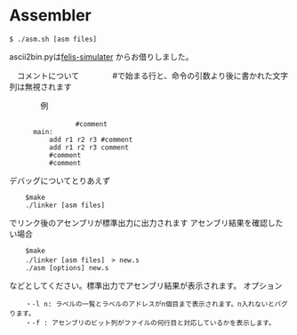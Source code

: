 # Assembler

```shell
$ ./asm.sh [asm files]
```

ascii2bin.pyは[felis-simulater](https://github.com/ordovicia/felis-simulator)
からお借りしました。

　コメントについて
　　　　#で始まる行と、命令の引数より後に書かれた文字列は無視されます

　　　　例  
```
　　　　　　　　　　#comment  
	  main:  
     	  add r1 r2 r3 #comment  
       	  add r1 r2 r3 comment  
      	  #comment  
       	  #comment  
```

  デバッグについてとりあえず
```
	$make
	./linker [asm files]
```
でリンク後のアセンブリが標準出力に出力されます
アセンブリ結果を確認したい場合
```
	$make
	./linker [asm files]　> new.s
	./asm [options] new.s
```
などとしてください。標準出力でアセンブリ結果が表示されます。
オプション
```
	・-l n: ラベルの一覧とラベルのアドレスがn個目まで表示されます。n入れないとバグります。
	・-f : アセンブリのビット列がファイルの何行目と対応しているかを表示します。
```
